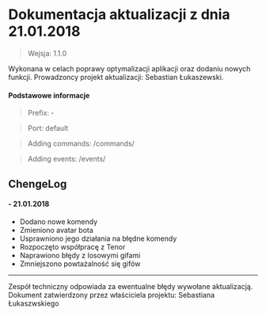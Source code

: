 # Dokumentacja aktualizacji z dnia 21.01.2018
> Wejsja: 1.1.0

Wykonana w celach poprawy optymalizacji aplikacji oraz dodaniu nowych funkcji.
Prowadzoncy projekt aktualizacji: Sebastian Łukaszewski.

#### Podstawowe informacje
> Prefix: -

> Port: default

> Adding commands: /commands/

> Adding events: /events/

## ChengeLog
#### - 21.01.2018
- Dodano nowe komendy
- Zmieniono avatar bota
- Usprawniono jego działania na błędne komendy
- Rozpoczęto współpracę z Tenor
- Naprawiono błędy z losowymi gifami
- Zmniejszono powtażalność się gifów
____

Zespół techniczny odpowiada za ewentualne błędy wywołane aktualizacją.
Dokument zatwierdzony przez właściciela projektu: Sebastiana Łukaszwskiego